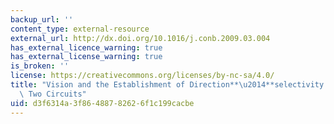 ```yaml
---
backup_url: ''
content_type: external-resource
external_url: http://dx.doi.org/10.1016/j.conb.2009.03.004
has_external_licence_warning: true
has_external_license_warning: true
is_broken: ''
license: https://creativecommons.org/licenses/by-nc-sa/4.0/
title: "Vision and the Establishment of Direction**\u2014**selectivity: a Tale of\
  \ Two Circuits"
uid: d3f6314a-3f86-4887-8262-6f1c199cacbe
---
```


